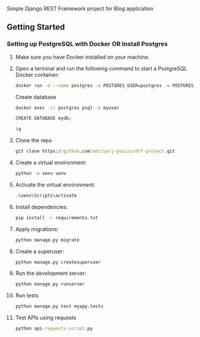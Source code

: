 Simple Django REST Framework project for Blog application

## Getting Started

### Setting up PostgreSQL with Docker OR Install Postgres 

1. Make sure you have Docker installed on your machine.

2. Open a terminal and run the following command to start a PostgreSQL Docker container:

   ```cmd
   docker run -d --name postgres -e POSTGRES_USER=postgres -e POSTGRES_PASSWORD=postgres -e POSTGRES_DB=mydb -p 5432:5432 postgres:latest

    ```

    Create database
    ```cmd
    docker exec -it postgres psql -U myuser

    CREATE DATABASE mydb;

    \q
    ```

3. Clone the repo
    ```cmd
    git clone https://github.com/adityarj-pazuzu/drf-project.git
    ```

4. Create a virtual environment:
    ```cmd
    python -m venv venv
    ```

5. Activate the virtual environment:
    ```cmd
    .\venv\Scripts\activate

    ```

6. Install dependencies:
    ```cmd
    pip install -r requirements.txt
    ```

7. Apply migrations:
    ```cmd
    python manage.py migrate
    ```

8. Create a superuser:
    ```cmd
    python manage.py createsuperuser
    ```

9. Run the development server:
    ```cmd
    python manage.py runserver
    ```

10. Run tests
    ```cmd
    python manage.py test myapp.tests
    ```

11. Test APIs using requests
    ```cmd
    python api-requests-script.py
    ```